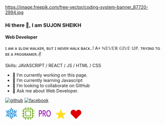 https://image.freepik.com/free-vector/coding-system-banner_87720-2994.jpg

### Hi there 👋, I am SUJON SHEIKH
#### Web Developer


ɪ ᴀᴍ ᴀ sʟᴏᴡ ᴡᴀʟᴋᴇʀ, ʙᴜᴛ ɪ ɴᴇᴠᴇʀ ᴡᴀʟᴋ ʙᴀᴄᴋ..!
A+
ℕ𝔼𝕍𝔼ℝ 𝔾𝕀𝕍𝔼 𝕌ℙ.
ᴛʀʏɪɴɢ ᴛᴏ ʙᴇ ᴀ ᴘʀᴏɢʀᴀᴍᴇʀ.✌️

Skills: JAVASCRIPT / REACT / JS / HTML / CSS

- 🔭 I’m currently working on this page. 
- 🌱 I’m currently learning Javascript 
- 👯 I’m looking to collaborate on GitHub 
- 💬 Ask me about Web Developer. 


[<img src='https://cdn.jsdelivr.net/npm/simple-icons@3.0.1/icons/github.svg' alt='github' height='40'>](https://github.com/https://github.com/sujonphero)  [<img src='https://cdn.jsdelivr.net/npm/simple-icons@3.0.1/icons/facebook.svg' alt='facebook' height='40'>](https://www.facebook.com/https://www.facebook.com/)  

<a href='https://archiveprogram.github.com/'><img src='https://raw.githubusercontent.com/acervenky/animated-github-badges/master/assets/acbadge.gif' width='40' height='40'></a> <a href='https://docs.github.com/en/developers'><img src='https://raw.githubusercontent.com/acervenky/animated-github-badges/master/assets/devbadge.gif' width='40' height='40'></a> <a href='https://github.com/pricing'><img src='https://raw.githubusercontent.com/acervenky/animated-github-badges/master/assets/pro.gif' width='40' height='40'></a> <a href='https://stars.github.com/'><img src='https://raw.githubusercontent.com/acervenky/animated-github-badges/master/assets/starbadge.gif' width='35' height='35'></a> <a href='https://docs.github.com/en/github/supporting-the-open-source-community-with-github-sponsors'><img src='https://raw.githubusercontent.com/acervenky/animated-github-badges/master/assets/sponsorbadge.gif' width='35' height='35'></a> 

